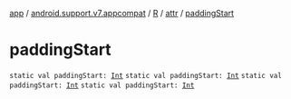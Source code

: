 [app](../../../index.md) / [android.support.v7.appcompat](../../index.md) / [R](../index.md) / [attr](index.md) / [paddingStart](.)

# paddingStart

`static val paddingStart: `[`Int`](https://kotlinlang.org/api/latest/jvm/stdlib/kotlin/-int/index.html)
`static val paddingStart: `[`Int`](https://kotlinlang.org/api/latest/jvm/stdlib/kotlin/-int/index.html)
`static val paddingStart: `[`Int`](https://kotlinlang.org/api/latest/jvm/stdlib/kotlin/-int/index.html)
`static val paddingStart: `[`Int`](https://kotlinlang.org/api/latest/jvm/stdlib/kotlin/-int/index.html)